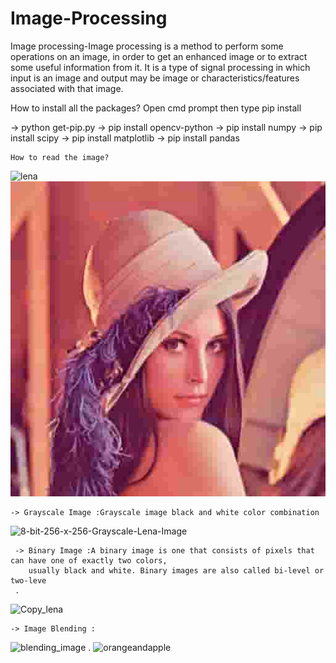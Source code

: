 # Image-Processing
 Image processing-Image processing is a method to perform some operations on an image, in order to get an enhanced image or to extract some useful information from it. 
 It is a type of signal processing in which input is an image and output may be image or 
 characteristics/features associated with that image.
 
 How to install all the packages?
 Open cmd prompt then type pip install
 
  -> python get-pip.py
  -> pip install opencv-python
  -> pip install numpy
  -> pip install scipy
  -> pip install matplotlib
  -> pip install pandas
  
    How to read the image?
    
   ![lena](https://user-images.githubusercontent.com/44410930/93210084-a71e2f00-f77c-11ea-972b-f54e134e5eaf.png)
   ![lena](images/lena2.jpg)
   
    -> Grayscale Image :Grayscale image black and white color combination
        
![8-bit-256-x-256-Grayscale-Lena-Image](https://user-images.githubusercontent.com/44410930/93210897-121c3580-f77e-11ea-8845-2a2bc7a443ea.png)
     
     -> Binary Image :A binary image is one that consists of pixels that can have one of exactly two colors,
        usually black and white. Binary images are also called bi-level or two-leve
     .
     
![Copy_lena](https://user-images.githubusercontent.com/44410930/93211555-07ae6b80-f77f-11ea-8a84-50af090878d2.png)
    
    -> Image Blending :
         
![blending_image](https://user-images.githubusercontent.com/44410930/93364983-d8732980-f866-11ea-8917-c9f14c227858.png)
.
![orangeandapple](https://user-images.githubusercontent.com/44410930/93365354-4fa8bd80-f867-11ea-8e8f-00aee20be4ba.jpg)





     



    
